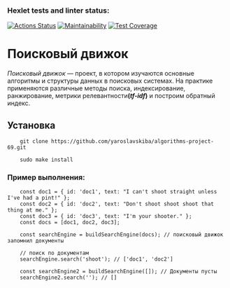 ### Hexlet tests and linter status:
[![Actions Status](https://github.com/yaroslavskiba/algorithms-project-69/workflows/hexlet-check/badge.svg)](https://github.com/yaroslavskiba/algorithms-project-69/actions)
[![Maintainability](https://api.codeclimate.com/v1/badges/6c90ab68f84ff46b1ab0/maintainability)](https://codeclimate.com/github/yaroslavskiba/algorithms-project-69/maintainability)
[![Test Coverage](https://api.codeclimate.com/v1/badges/6c90ab68f84ff46b1ab0/test_coverage)](https://codeclimate.com/github/yaroslavskiba/algorithms-project-69/test_coverage)

<h1>Поисковый движок</h1>

<i>Поисковый движок</i> — проект, в котором изучаются основные алгоритмы и структуры данных в поисковых системах. На практике применяются различные методы поиска, индексирование, ранжирование, метрики релевантности<b>(<i>tf-idf</i>)</b> и построим обратный индекс.

<h2>Установка</h2>

        git clone https://github.com/yaroslavskiba/algorithms-project-69.git

        sudo make install


<h3>Пример выполнения:</h3>

        const doc1 = { id: 'doc1', text: "I can't shoot straight unless I've had a pint!" };
        const doc2 = { id: 'doc2', text: "Don't shoot shoot shoot that thing at me." };
        const doc3 = { id: 'doc3', text: "I'm your shooter." };
        const docs = [doc1, doc2, doc3];

        const searchEngine = buildSearchEngine(docs); // поисковый движок запомнил документы

        // поиск по документам
        searchEngine.search('shoot'); // ['doc1', 'doc2']

        const searchEngine2 = buildSearchEngine([]); // Документы пусты
        searchEngine2.search(''); // []